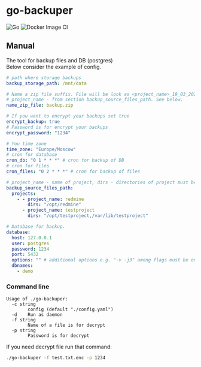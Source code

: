 # go-backuper

![Go](https://github.com/linuxoid69/go-backuper/workflows/Go/badge.svg)
![Docker Image CI](https://github.com/linuxoid69/go-backuper/workflows/Docker%20Image%20CI/badge.svg)  

## Manual

The tool for backup files and DB (postgres)  
Below consider the example of config.  

```yaml
# path where storage backups
backup_storage_path: /mnt/data

# Name a zip file suffix. File will be look as <project_name>_19_03_2020_backup.zip
# project_name - from section backup_source_files_path. See below.
name_zip_file: backup.zip

# If you want to encrypt your backups set true
encrypt_backup: true
# Password is for encrypt your backups
encrypt_password: "1234"

# You time zone
time_zone: "Europe/Moscow"
# cron for database
cron_db: "0 1 * * *" # cron for backup of DB
# cron for files
cron_files: "0 2 * * *" # cron for backup of files

# project_name - name of project, dirs - directories of project must be separate comma whitout whitespace.
backup_source_files_path:
  projects:
    - - project_name: redmine
        dirs: "/opt/redmine"
      - project_name: testproject
        dirs: "/opt/testproject,/var/lib/testproject"

# Database for backup.
database:
  host: 127.0.0.1
  user: postgres
  password: 1234
  port: 5432
  options: "" # additional options e.g. "-v -j3" among flags must be one whitespace and between flag and value don't be whitespace
  dbnames:
    - demo
```

### Command line

```shell
Usage of ./go-backuper:
  -c string
        config (default "./config.yaml")
  -d    Run as daemon
  -f string
        Name of a file is for decrypt
  -p string
        Password is for decrypt
```

If you need decrypt file run that command:

```bash
./go-backuper -f test.txt.enc -p 1234
```

